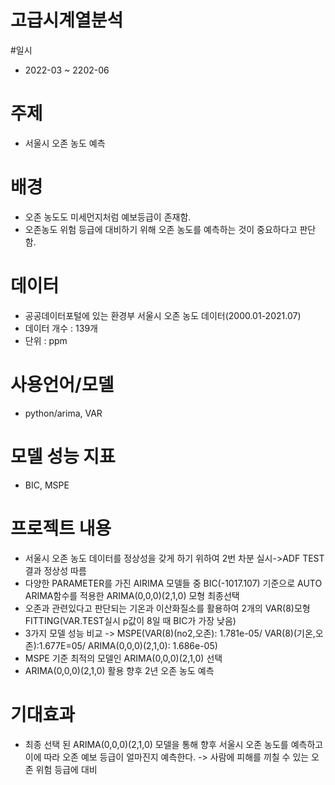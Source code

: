 # 고급시계열분석

#일시
- 2022-03 ~ 2202-06

# 주제
- 서울시 오존 농도 예측 

# 배경
- 오존 농도도 미세먼지처럼 예보등급이 존재함.
- 오존농도 위험 등급에 대비하기 위해 오존 농도를 예측하는 것이 중요하다고 판단함.
 

# 데이터
- 공공데이터포털에 있는 환경부 서울시 오존 농도 데이터(2000.01-2021.07)
- 데이터 개수 : 139개 
- 단위 : ppm
  

# 사용언어/모델
- python/arima, VAR

# 모델 성능 지표
- BIC, MSPE

# 프로젝트 내용
- 서울시 오존 농도 데이터를 정상성을 갖게 하기 위하여 2번 차분 실시->ADF TEST결과 정상성 따름
- 다양한 PARAMETER를 가진 AIRIMA 모델들 중 BIC(-1017.107) 기준으로 AUTO ARIMA함수를 적용한 ARIMA(0,0,0)(2,1,0) 모형 최종선택
- 오존과 관련있다고 판단되는 기온과 이산화질소를 활용하여 2개의 VAR(8)모형 FITTING(VAR.TEST실시 p값이 8일 때 BIC가 가장 낮음)
- 3가지 모델 성능 비교 -> MSPE(VAR(8)(no2,오존): 1.781e-05/ VAR(8)(기온,오존):1.677E=05/ ARIMA(0,0,0)(2,1,0): 1.686e-05)
- MSPE 기준 최적의 모델인 ARIMA(0,0,0)(2,1,0) 선택
- ARIMA(0,0,0)(2,1,0) 활용 향후 2년 오존 농도 예측


# 기대효과
- 최종 선택 된 ARIMA(0,0,0)(2,1,0) 모델을 통해 향후 서울시 오존 농도를 예측하고 이에 따라 오존 예보 등급이 얼마진지 예측한다.  -> 사람에 피해를 끼칠 수 있는 오존 위험 등급에 대비

